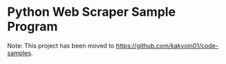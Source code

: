 # Python Web Scraper Sample Program
Note: This project has been moved to https://github.com/kakyoin01/code-samples.
